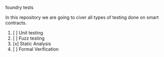foundry tests

In this repository we are going to civer all types of testing done on smart contracts.

1. [ ] Unit testing
2. [ ] Fuzz testing
3. [x] Static Analysis
4. [ ] Formal Verification
